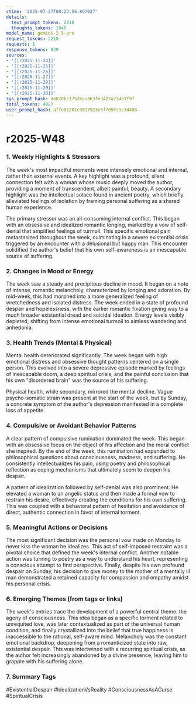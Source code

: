 ```yaml
---
ctime: '2025-07-27T08:23:56.897027'
details:
  text_prompt_tokens: 2218
  thoughts_tokens: 1940
model_name: gemini-2.5-pro
request_tokens: 2218
requests: 1
response_tokens: 829
sources:
- '[[r2025-11-24]]'
- '[[r2025-11-25]]'
- '[[r2025-11-26]]'
- '[[r2025-11-27]]'
- '[[r2025-11-28]]'
- '[[r2025-11-29]]'
- '[[r2025-11-30]]'
sys_prompt_hash: d6870bc17526cc863fe3427a734e7f9f
total_tokens: 4987
user_prompt_hash: affe01201c9017923e5f7d9fc1c3d488
---
```

# r2025-W48

### 1. Weekly Highlights & Stressors
The week's most impactful moments were intensely emotional and internal, rather than external events. A key highlight was a profound, silent connection felt with a woman whose music deeply moved the author, providing a moment of transcendent, albeit painful, beauty. A secondary highlight was the intellectual solace found in ancient poetry, which briefly alleviated feelings of isolation by framing personal suffering as a shared human experience.

The primary stressor was an all-consuming internal conflict. This began with an obsessive and idealized romantic longing, marked by a vow of self-denial that amplified feelings of turmoil. This specific emotional pain metastasized throughout the week, culminating in a severe existential crisis triggered by an encounter with a delusional but happy man. This encounter solidified the author's belief that his own self-awareness is an inescapable source of suffering.

### 2. Changes in Mood or Energy
The week saw a steady and precipitous decline in mood. It began on a note of intense, romantic melancholy, characterized by longing and adoration. By mid-week, this had morphed into a more generalized feeling of wretchedness and isolated distress. The week ended in a state of profound despair and hopelessness, with the earlier romantic fixation giving way to a much broader existential dread and suicidal ideation. Energy levels visibly depleted, shifting from intense emotional turmoil to aimless wandering and anhedonia.

### 3. Health Trends (Mental & Physical)
Mental health deteriorated significantly. The week began with high emotional distress and obsessive thought patterns centered on a single person. This evolved into a severe depressive episode marked by feelings of inescapable doom, a deep spiritual crisis, and the painful conclusion that his own "disordered brain" was the source of his suffering.

Physical health, while secondary, mirrored the mental decline. Vague psycho-somatic strain was present at the start of the week, but by Sunday, a concrete symptom of the author's depression manifested in a complete loss of appetite.

### 4. Compulsive or Avoidant Behavior Patterns
A clear pattern of compulsive rumination dominated the week. This began with an obsessive focus on the object of his affection and the moral conflict she inspired. By the end of the week, this rumination had expanded to philosophical questions about consciousness, madness, and suffering. He consistently intellectualizes his pain, using poetry and philosophical reflection as coping mechanisms that ultimately seem to deepen his despair.

A pattern of idealization followed by self-denial was also prominent. He elevated a woman to an angelic status and then made a formal vow to restrain his desire, effectively creating the conditions for his own suffering. This was coupled with a behavioral pattern of hesitation and avoidance of direct, authentic connection in favor of internal torment.

### 5. Meaningful Actions or Decisions
The most significant decision was the personal vow made on Monday to never kiss the woman he idealizes. This act of self-imposed restraint was a pivotal choice that defined the week's internal conflict. Another notable action was turning to poetry as a way to understand his heart, representing a conscious attempt to find perspective. Finally, despite his own profound despair on Sunday, his decision to give money to the mother of a mentally ill man demonstrated a retained capacity for compassion and empathy amidst his personal crisis.

### 6. Emerging Themes (from tags or links)
The week's entries trace the development of a powerful central theme: the agony of consciousness. This idea began as a specific torment related to unrequited love, was later contextualized as part of the universal human condition, and finally crystallized into the belief that true happiness is inaccessible to the rational, self-aware mind. Melancholy was the constant emotional backdrop, deepening from a romanticized state into raw, existential despair. This was intertwined with a recurring spiritual crisis, as the author felt increasingly abandoned by a divine presence, leaving him to grapple with his suffering alone.

### 7. Summary Tags
#ExistentialDespair #IdealizationVsReality #ConsciousnessAsACurse #SpiritualCrisis